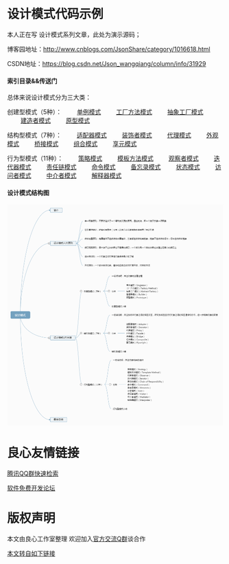 # 设计模式代码示例

本人正在写 设计模式系列文章，此处为演示源码；

博客园地址：http://www.cnblogs.com/JsonShare/category/1016618.html

CSDN地址：https://blog.csdn.net/Json_wangqiang/column/info/31929

#### 索引目录&&传送门

总体来说设计模式分为三大类：

创建型模式（5种）： 
&nbsp;&nbsp;&nbsp;&nbsp;&nbsp;&nbsp;&nbsp;&nbsp;[单例模式](http://u.720life.cn/g/94c1d8931f8bedcd3eeaf8cdeb6a662fba498e81aedba544e59abe5ce047c573e04a07e9a439077d5da8c4204d41a693) 
&nbsp;&nbsp;&nbsp;&nbsp;&nbsp;&nbsp;&nbsp;&nbsp;[工厂方法模式](http://u.720life.cn/g/94c1d8931f8bedcd3eeaf8cdeb6a662fba498e81aedba544e59abe5ce047c573e1cd4a8919aa193dbdb45c84a3a5aaf9) 
&nbsp;&nbsp;&nbsp;&nbsp;&nbsp;&nbsp;&nbsp;&nbsp;[抽象工厂模式](http://u.720life.cn/g/94c1d8931f8bedcd3eeaf8cdeb6a662fba498e81aedba544e59abe5ce047c573e1cd4a8919aa193dbdb45c84a3a5aaf9) 
&nbsp;&nbsp;&nbsp;&nbsp;&nbsp;&nbsp;&nbsp;&nbsp;[建造者模式](http://u.720life.cn/g/94c1d8931f8bedcd3eeaf8cdeb6a662fba498e81aedba544e59abe5ce047c5734274fca296f29f3122b8b9e27c5e8e65) 
&nbsp;&nbsp;&nbsp;&nbsp;&nbsp;&nbsp;&nbsp;&nbsp;[原型模式](http://u.720life.cn/g/94c1d8931f8bedcd3eeaf8cdeb6a662fba498e81aedba544e59abe5ce047c57394832d5e0095ff58d079222acb41ce25) 

结构型模式（7种）： 
&nbsp;&nbsp;&nbsp;&nbsp;&nbsp;&nbsp;&nbsp;&nbsp;[适配器模式](http://u.720life.cn/g/94c1d8931f8bedcd3eeaf8cdeb6a662fba498e81aedba544e59abe5ce047c573228007ffa82a34b8f6561ca4d60d9e71) 
&nbsp;&nbsp;&nbsp;&nbsp;&nbsp;&nbsp;&nbsp;&nbsp;[装饰者模式](http://u.720life.cn/g/94c1d8931f8bedcd3eeaf8cdeb6a662fba498e81aedba544e59abe5ce047c573832871e5c18a7cf96b79c2b37df7693b) 
&nbsp;&nbsp;&nbsp;&nbsp;&nbsp;&nbsp;&nbsp;&nbsp;[代理模式](http://u.720life.cn/g/94c1d8931f8bedcd3eeaf8cdeb6a662fba498e81aedba544e59abe5ce047c5738072f05e3fe5b366afeb5e691a6d2510) 
&nbsp;&nbsp;&nbsp;&nbsp;&nbsp;&nbsp;&nbsp;&nbsp;[外观模式](http://u.720life.cn/g/94c1d8931f8bedcd3eeaf8cdeb6a662fba498e81aedba544e59abe5ce047c5737f05364afd7effe0d924dae71e729271) 
&nbsp;&nbsp;&nbsp;&nbsp;&nbsp;&nbsp;&nbsp;&nbsp;[桥接模式](http://u.720life.cn/g/94c1d8931f8bedcd3eeaf8cdeb6a662fba498e81aedba544e59abe5ce047c5731a9384a7a21eaf9676b4b276afa5e315) 
&nbsp;&nbsp;&nbsp;&nbsp;&nbsp;&nbsp;&nbsp;&nbsp;[组合模式](http://u.720life.cn/g/94c1d8931f8bedcd3eeaf8cdeb6a662fba498e81aedba544e59abe5ce047c573238eea3c04e810575052173a6822c2ee) 
&nbsp;&nbsp;&nbsp;&nbsp;&nbsp;&nbsp;&nbsp;&nbsp;[享元模式](http://u.720life.cn/g/94c1d8931f8bedcd3eeaf8cdeb6a662fba498e81aedba544e59abe5ce047c573d880c54b790f01d68e3a801a1f01d8ba) 

行为型模式（11种）： 
&nbsp;&nbsp;&nbsp;&nbsp;&nbsp;&nbsp;&nbsp;&nbsp;[策略模式](http://u.720life.cn/g/94c1d8931f8bedcd3eeaf8cdeb6a662fba498e81aedba544e59abe5ce047c573354409129b2e702768f37da24257fd67) 
&nbsp;&nbsp;&nbsp;&nbsp;&nbsp;&nbsp;&nbsp;&nbsp;[模板方法模式](http://u.720life.cn/g/94c1d8931f8bedcd3eeaf8cdeb6a662fba498e81aedba544e59abe5ce047c5739a8778c56d72c8172cabbc07adb3092f) 
&nbsp;&nbsp;&nbsp;&nbsp;&nbsp;&nbsp;&nbsp;&nbsp;[观察者模式](http://u.720life.cn/g/94c1d8931f8bedcd3eeaf8cdeb6a662fba498e81aedba544e59abe5ce047c573215e2ed6ecd7788d5e87e10ff5fcc912) 
&nbsp;&nbsp;&nbsp;&nbsp;&nbsp;&nbsp;&nbsp;&nbsp;[迭代器模式](http://u.720life.cn/g/94c1d8931f8bedcd3eeaf8cdeb6a662fba498e81aedba544e59abe5ce047c5730d1876b93f847cfa5df73a036901bb1b) 
&nbsp;&nbsp;&nbsp;&nbsp;&nbsp;&nbsp;&nbsp;&nbsp;[责任链模式](http://u.720life.cn/g/94c1d8931f8bedcd3eeaf8cdeb6a662fba498e81aedba544e59abe5ce047c573514b6528e31c1d3efb7ad8ab48cfa5fe) 
&nbsp;&nbsp;&nbsp;&nbsp;&nbsp;&nbsp;&nbsp;&nbsp;[命令模式](http://u.720life.cn/g/94c1d8931f8bedcd3eeaf8cdeb6a662fba498e81aedba544e59abe5ce047c573ee590391099d62093d35b9106fb81575) 
&nbsp;&nbsp;&nbsp;&nbsp;&nbsp;&nbsp;&nbsp;&nbsp;[备忘录模式](http://u.720life.cn/g/94c1d8931f8bedcd3eeaf8cdeb6a662fba498e81aedba544e59abe5ce047c573fa989fcf228ec636079b713086f3cf07) 
&nbsp;&nbsp;&nbsp;&nbsp;&nbsp;&nbsp;&nbsp;&nbsp;[状态模式](http://u.720life.cn/g/94c1d8931f8bedcd3eeaf8cdeb6a662fba498e81aedba544e59abe5ce047c573e5902a4c6866630b43945f4e7acaa4af) 
&nbsp;&nbsp;&nbsp;&nbsp;&nbsp;&nbsp;&nbsp;&nbsp;[访问者模式](http://u.720life.cn/g/94c1d8931f8bedcd3eeaf8cdeb6a662fba498e81aedba544e59abe5ce047c57346137015037d33ff14359a6532d8422c) 
&nbsp;&nbsp;&nbsp;&nbsp;&nbsp;&nbsp;&nbsp;&nbsp;[中介者模式](http://u.720life.cn/g/94c1d8931f8bedcd3eeaf8cdeb6a662fba498e81aedba544e59abe5ce047c573ccf11ee55ac94cabdc6a89d6ab829b31) 
&nbsp;&nbsp;&nbsp;&nbsp;&nbsp;&nbsp;&nbsp;&nbsp;[解释器模式](http://u.720life.cn/g/94c1d8931f8bedcd3eeaf8cdeb6a662fba498e81aedba544e59abe5ce047c573d6af38b7fdfb1642d74ff8e746bdf68c) 

#### 设计模式结构图

![image](https://github.com/JsonShare/DesignPattern/raw/master/Images/summary.png)




 # 良心友情链接

[腾讯QQ群快速检索](http://u.720life.cn/s/8cf73f7c)

[软件免费开发论坛](http://u.720life.cn/s/bbb01dc0)

# 版权声明 

本文由良心工作室整理 欢迎加入[官方交流Q群](https://u.720life.cn/s/f2316816)谈合作

[本文转自如下链接](http://u.720life.cn/g/2e71d0f0a5c601172267ba20d3a43c6e68a67a2bbe6ce9bbaebb93cee861364988e45a12f028c1e8cd99350315963c90fcfe86a62f39cce04d7264b4e76cf401)